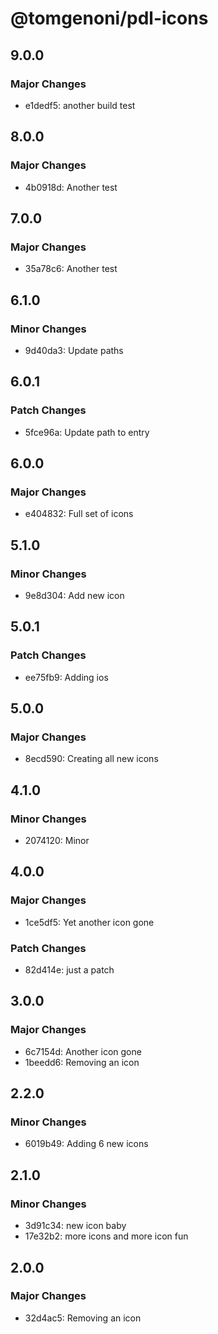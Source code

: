 # @tomgenoni/pdl-icons

## 9.0.0

### Major Changes

- e1dedf5: another build test

## 8.0.0

### Major Changes

- 4b0918d: Another test

## 7.0.0

### Major Changes

- 35a78c6: Another test

## 6.1.0

### Minor Changes

- 9d40da3: Update paths

## 6.0.1

### Patch Changes

- 5fce96a: Update path to entry

## 6.0.0

### Major Changes

- e404832: Full set of icons

## 5.1.0

### Minor Changes

- 9e8d304: Add new icon

## 5.0.1

### Patch Changes

- ee75fb9: Adding ios

## 5.0.0

### Major Changes

- 8ecd590: Creating all new icons

## 4.1.0

### Minor Changes

- 2074120: Minor

## 4.0.0

### Major Changes

- 1ce5df5: Yet another icon gone

### Patch Changes

- 82d414e: just a patch

## 3.0.0

### Major Changes

- 6c7154d: Another icon gone
- 1beedd6: Removing an icon

## 2.2.0

### Minor Changes

- 6019b49: Adding 6 new icons

## 2.1.0

### Minor Changes

- 3d91c34: new icon baby
- 17e32b2: more icons and more icon fun

## 2.0.0

### Major Changes

- 32d4ac5: Removing an icon
